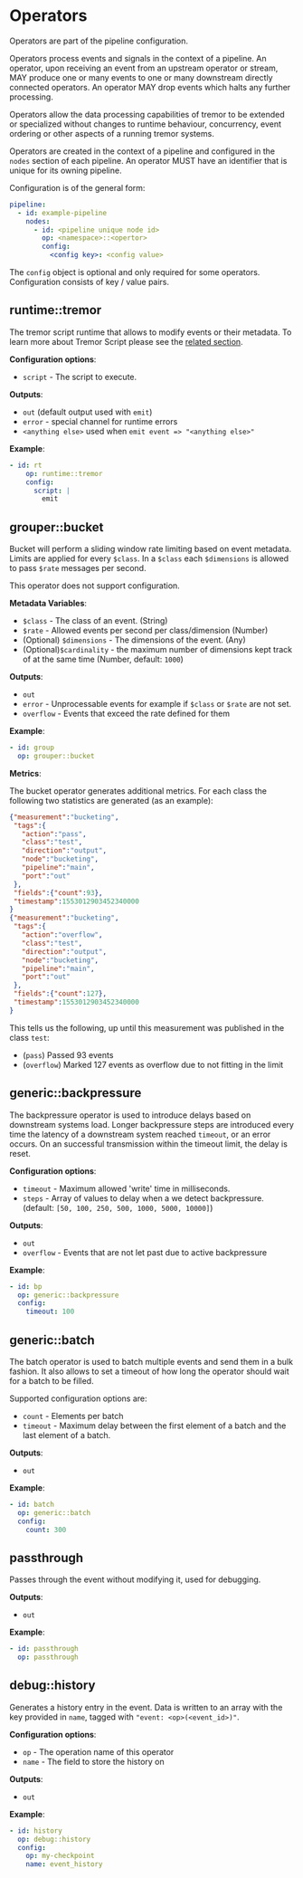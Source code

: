 # Operators

Operators are part of the pipeline configuration. 

Operators process events and signals in the context of a pipeline. An operator, upon receiving
an event from an upstream operator or stream, MAY produce one or many events to one or many
downstream directly connected operators. An operator MAY drop events which halts any further
processing.

Operators allow the data processing capabilities of tremor to be extended or specialized without
changes to runtime behaviour, concurrency, event ordering or other aspects of a running tremor
systems.

Operators are created in the context of a pipeline and configured in the `nodes` section of
each pipeline. An operator MUST have an identifier that is unique for its owning pipeline.

Configuration is of the general form:

```yaml
pipeline:
  - id: example-pipeline
    nodes:
      - id: <pipeline unique node id>
        op: <namespace>::<opertor>
        config: 
          <config key>: <config value>
```

The `config` object is optional and only required for some operators.
Configuration consists of key / value pairs.

## runtime::tremor

The tremor script runtime that allows to modify events or their metadata. To learn more about Tremor Script please see the [related section](../tremor-script).

**Configuration options**:

* `script` - The script to execute.

**Outputs**:

* `out` (default output used with `emit`)
* `error` - special channel for runtime errors
* `<anything else>` used when `emit event => "<anything else>"`

**Example**:

```yaml
- id: rt
    op: runtime::tremor
    config:
      script: |
        emit
```

## grouper::bucket

Bucket will perform a sliding window rate limiting based on event metadata. Limits are applied for every `$class`. In a `$class` each `$dimensions`  is allowed to pass `$rate` messages per second.

This operator does not support configuration.

**Metadata Variables**:

* `$class` - The class of an event. (String)
* `$rate` - Allowed events per second per class/dimension (Number)
* (Optional) `$dimensions` - The dimensions of the event. (Any)
* (Optional)`$cardinality` - the maximum number of dimensions kept track of at the same time (Number, default: `1000`)

**Outputs**:

* `out`
* `error` - Unprocessable events for example if `$class` or `$rate` are not set.
* `overflow` - Events that exceed the rate defined for them

**Example**:

```yaml
- id: group
  op: grouper::bucket
```

**Metrics**:

The bucket operator generates additional metrics. For each class the following two statistics are generated (as an example):

```json
{"measurement":"bucketing",
 "tags":{
   "action":"pass",
   "class":"test",
   "direction":"output",
   "node":"bucketing",
   "pipeline":"main",
   "port":"out"
 },
 "fields":{"count":93},
 "timestamp":1553012903452340000
}
{"measurement":"bucketing",
 "tags":{
   "action":"overflow",
   "class":"test",
   "direction":"output",
   "node":"bucketing",
   "pipeline":"main",
   "port":"out"
 },
 "fields":{"count":127},
 "timestamp":1553012903452340000
}
```

This tells us the following, up until this measurement was published in the class `test`:

* (`pass`) Passed 93 events 
* (`overflow`) Marked 127 events as overflow due to not fitting in the limit

## generic::backpressure

The backpressure operator is used to introduce delays based on downstream systems load. Longer backpressure steps are introduced every time the latency of a downstream system reached `timeout`, or an error occurs. On an successful transmission within the timeout limit, the delay is reset.

**Configuration options**:

* `timeout` - Maximum allowed 'write' time in milliseconds.
* `steps` - Array of values to delay when a we detect backpressure. (default: `[50, 100, 250, 500, 1000, 5000, 10000]`)

**Outputs**:

* `out`
* `overflow` - Events that are not let past due to active backpressure

**Example**:

```yaml
- id: bp
  op: generic::backpressure
  config:
    timeout: 100
```

## generic::batch

The batch operator is used to batch multiple events and send them in a bulk fashion. It also allows to set a timeout of how long the operator should wait for a batch to be filled.

Supported configuration options are:

* `count` - Elements per batch
* `timeout` - Maximum delay between the first element of a batch and the last element of a batch.

**Outputs**:

* `out`

**Example**:

```yaml
- id: batch
  op: generic::batch
  config:
    count: 300
```

## passthrough

Passes through the event without modifying it, used for debugging.

**Outputs**:

* `out`

**Example**:

```yaml
- id: passthrough
  op: passthrough
```

## debug::history

Generates a history entry in the event. Data is written to an array with the key provided in `name`, tagged with `"event: <op>(<event_id>)"`.

**Configuration options**:

* `op` - The operation name of this operator
* `name` - The field to store the history on

**Outputs**:

* `out`

**Example**:

```yaml
- id: history
  op: debug::history
  config:
    op: my-checkpoint
    name: event_history
```
